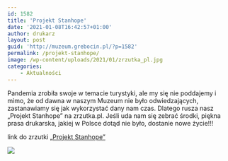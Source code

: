 ```yaml
---
id: 1582
title: 'Projekt Stanhope'
date: '2021-01-08T16:42:57+01:00'
author: drukarz
layout: post
guid: 'http://muzeum.grebocin.pl/?p=1582'
permalink: /projekt-stanhope/
image: /wp-content/uploads/2021/01/zrzutka_pl.jpg
categories:
    - Aktualności
---
```


<span class="d2edcug0 hpfvmrgz qv66sw1b c1et5uql oi732d6d ik7dh3pa fgxwclzu a8c37x1j keod5gw0 nxhoafnm aigsh9s9 d3f4x2em fe6kdd0r mau55g9w c8b282yb iv3no6db jq4qci2q a3bd9o3v knj5qynh oo9gr5id hzawbc8m" dir="auto">Pandemia zrobiła swoje w temacie turystyki, ale my się nie poddajemy i mimo, że od dawna w naszym Muzeum nie było odwiedzających, zastanawiamy się jak wykorzystać dany nam czas. Dlatego rusza nasz „Projekt Stanhope” na zrzutka.pl. Jeśli uda nam się zebrać środki, piękna prasa drukarska, jakiej w Polsce dotąd nie było, dostanie nowe życie!!!</span>

link do zrzutki [„Projekt Stanhope”](https://zrzutka.pl/kddhrg)

![](http://muzeum.grebocin.pl/wp-content/uploads/2021/01/n02e4fbb1ce3f680-683x1024.jpeg)